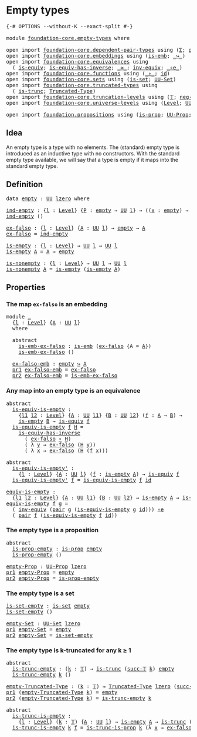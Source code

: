 # Empty types

<pre class="Agda"><a id="24" class="Symbol">{-#</a> <a id="28" class="Keyword">OPTIONS</a> <a id="36" class="Pragma">--without-K</a> <a id="48" class="Pragma">--exact-split</a> <a id="62" class="Symbol">#-}</a>

<a id="67" class="Keyword">module</a> <a id="74" href="foundation-core.empty-types.html" class="Module">foundation-core.empty-types</a> <a id="102" class="Keyword">where</a>

<a id="109" class="Keyword">open</a> <a id="114" class="Keyword">import</a> <a id="121" href="foundation-core.dependent-pair-types.html" class="Module">foundation-core.dependent-pair-types</a> <a id="158" class="Keyword">using</a> <a id="164" class="Symbol">(</a><a id="165" href="foundation-core.dependent-pair-types.html#502" class="Record">Σ</a><a id="166" class="Symbol">;</a> <a id="168" href="foundation-core.dependent-pair-types.html#575" class="InductiveConstructor">pair</a><a id="172" class="Symbol">;</a> <a id="174" href="foundation-core.dependent-pair-types.html#592" class="Field">pr1</a><a id="177" class="Symbol">;</a> <a id="179" href="foundation-core.dependent-pair-types.html#604" class="Field">pr2</a><a id="182" class="Symbol">)</a>
<a id="184" class="Keyword">open</a> <a id="189" class="Keyword">import</a> <a id="196" href="foundation-core.embeddings.html" class="Module">foundation-core.embeddings</a> <a id="223" class="Keyword">using</a> <a id="229" class="Symbol">(</a><a id="230" href="foundation-core.embeddings.html#980" class="Function">is-emb</a><a id="236" class="Symbol">;</a> <a id="238" href="foundation-core.embeddings.html#1062" class="Function Operator">_↪_</a><a id="241" class="Symbol">)</a>
<a id="243" class="Keyword">open</a> <a id="248" class="Keyword">import</a> <a id="255" href="foundation-core.equivalences.html" class="Module">foundation-core.equivalences</a> <a id="284" class="Keyword">using</a>
  <a id="292" class="Symbol">(</a> <a id="294" href="foundation-core.equivalences.html#1542" class="Function">is-equiv</a><a id="302" class="Symbol">;</a> <a id="304" href="foundation-core.equivalences.html#2999" class="Function">is-equiv-has-inverse</a><a id="324" class="Symbol">;</a> <a id="326" href="foundation-core.equivalences.html#1607" class="Function Operator">_≃_</a><a id="329" class="Symbol">;</a> <a id="331" href="foundation-core.equivalences.html#5707" class="Function">inv-equiv</a><a id="340" class="Symbol">;</a> <a id="342" href="foundation-core.equivalences.html#7843" class="Function Operator">_∘e_</a><a id="346" class="Symbol">)</a>
<a id="348" class="Keyword">open</a> <a id="353" class="Keyword">import</a> <a id="360" href="foundation-core.functions.html" class="Module">foundation-core.functions</a> <a id="386" class="Keyword">using</a> <a id="392" class="Symbol">(</a><a id="393" href="foundation-core.functions.html#407" class="Function Operator">_∘_</a><a id="396" class="Symbol">;</a> <a id="398" href="foundation-core.functions.html#309" class="Function">id</a><a id="400" class="Symbol">)</a>
<a id="402" class="Keyword">open</a> <a id="407" class="Keyword">import</a> <a id="414" href="foundation-core.sets.html" class="Module">foundation-core.sets</a> <a id="435" class="Keyword">using</a> <a id="441" class="Symbol">(</a><a id="442" href="foundation-core.sets.html#1099" class="Function">is-set</a><a id="448" class="Symbol">;</a> <a id="450" href="foundation-core.sets.html#1177" class="Function">UU-Set</a><a id="456" class="Symbol">)</a>
<a id="458" class="Keyword">open</a> <a id="463" class="Keyword">import</a> <a id="470" href="foundation-core.truncated-types.html" class="Module">foundation-core.truncated-types</a> <a id="502" class="Keyword">using</a>
  <a id="510" class="Symbol">(</a> <a id="512" href="foundation-core.truncated-types.html#1466" class="Function">is-trunc</a><a id="520" class="Symbol">;</a> <a id="522" href="foundation-core.truncated-types.html#1651" class="Function">Truncated-Type</a><a id="536" class="Symbol">)</a>
<a id="538" class="Keyword">open</a> <a id="543" class="Keyword">import</a> <a id="550" href="foundation-core.truncation-levels.html" class="Module">foundation-core.truncation-levels</a> <a id="584" class="Keyword">using</a> <a id="590" class="Symbol">(</a><a id="591" href="foundation-core.truncation-levels.html#382" class="Datatype">𝕋</a><a id="592" class="Symbol">;</a> <a id="594" href="foundation-core.truncation-levels.html#403" class="InductiveConstructor">neg-two-𝕋</a><a id="603" class="Symbol">;</a> <a id="605" href="foundation-core.truncation-levels.html#419" class="InductiveConstructor">succ-𝕋</a><a id="611" class="Symbol">)</a>
<a id="613" class="Keyword">open</a> <a id="618" class="Keyword">import</a> <a id="625" href="foundation-core.universe-levels.html" class="Module">foundation-core.universe-levels</a> <a id="657" class="Keyword">using</a> <a id="663" class="Symbol">(</a><a id="664" href="Agda.Primitive.html#597" class="Postulate">Level</a><a id="669" class="Symbol">;</a> <a id="671" href="foundation-core.universe-levels.html#222" class="Primitive">UU</a><a id="673" class="Symbol">;</a> <a id="675" href="Agda.Primitive.html#764" class="Primitive">lzero</a><a id="680" class="Symbol">)</a>

<a id="683" class="Keyword">open</a> <a id="688" class="Keyword">import</a> <a id="695" href="foundation.propositions.html" class="Module">foundation.propositions</a> <a id="719" class="Keyword">using</a> <a id="725" class="Symbol">(</a><a id="726" href="foundation-core.propositions.html#1246" class="Function">is-prop</a><a id="733" class="Symbol">;</a> <a id="735" href="foundation-core.propositions.html#1322" class="Function">UU-Prop</a><a id="742" class="Symbol">;</a> <a id="744" href="foundation.propositions.html#940" class="Function">is-trunc-is-prop</a><a id="760" class="Symbol">)</a>
</pre>
## Idea

An empty type is a type with no elements. The (standard) empty type is introduced as an inductive type with no constructors. With the standard empty type available, we will say that a type is empty if it maps into the standard empty type.

## Definition

<pre class="Agda"><a id="1039" class="Keyword">data</a> <a id="empty"></a><a id="1044" href="foundation-core.empty-types.html#1044" class="Datatype">empty</a> <a id="1050" class="Symbol">:</a> <a id="1052" href="foundation-core.universe-levels.html#222" class="Primitive">UU</a> <a id="1055" href="Agda.Primitive.html#764" class="Primitive">lzero</a> <a id="1061" class="Keyword">where</a>

<a id="ind-empty"></a><a id="1068" href="foundation-core.empty-types.html#1068" class="Function">ind-empty</a> <a id="1078" class="Symbol">:</a> <a id="1080" class="Symbol">{</a><a id="1081" href="foundation-core.empty-types.html#1081" class="Bound">l</a> <a id="1083" class="Symbol">:</a> <a id="1085" href="Agda.Primitive.html#597" class="Postulate">Level</a><a id="1090" class="Symbol">}</a> <a id="1092" class="Symbol">{</a><a id="1093" href="foundation-core.empty-types.html#1093" class="Bound">P</a> <a id="1095" class="Symbol">:</a> <a id="1097" href="foundation-core.empty-types.html#1044" class="Datatype">empty</a> <a id="1103" class="Symbol">→</a> <a id="1105" href="foundation-core.universe-levels.html#222" class="Primitive">UU</a> <a id="1108" href="foundation-core.empty-types.html#1081" class="Bound">l</a><a id="1109" class="Symbol">}</a> <a id="1111" class="Symbol">→</a> <a id="1113" class="Symbol">((</a><a id="1115" href="foundation-core.empty-types.html#1115" class="Bound">x</a> <a id="1117" class="Symbol">:</a> <a id="1119" href="foundation-core.empty-types.html#1044" class="Datatype">empty</a><a id="1124" class="Symbol">)</a> <a id="1126" class="Symbol">→</a> <a id="1128" href="foundation-core.empty-types.html#1093" class="Bound">P</a> <a id="1130" href="foundation-core.empty-types.html#1115" class="Bound">x</a><a id="1131" class="Symbol">)</a>
<a id="1133" href="foundation-core.empty-types.html#1068" class="Function">ind-empty</a> <a id="1143" class="Symbol">()</a>

<a id="ex-falso"></a><a id="1147" href="foundation-core.empty-types.html#1147" class="Function">ex-falso</a> <a id="1156" class="Symbol">:</a> <a id="1158" class="Symbol">{</a><a id="1159" href="foundation-core.empty-types.html#1159" class="Bound">l</a> <a id="1161" class="Symbol">:</a> <a id="1163" href="Agda.Primitive.html#597" class="Postulate">Level</a><a id="1168" class="Symbol">}</a> <a id="1170" class="Symbol">{</a><a id="1171" href="foundation-core.empty-types.html#1171" class="Bound">A</a> <a id="1173" class="Symbol">:</a> <a id="1175" href="foundation-core.universe-levels.html#222" class="Primitive">UU</a> <a id="1178" href="foundation-core.empty-types.html#1159" class="Bound">l</a><a id="1179" class="Symbol">}</a> <a id="1181" class="Symbol">→</a> <a id="1183" href="foundation-core.empty-types.html#1044" class="Datatype">empty</a> <a id="1189" class="Symbol">→</a> <a id="1191" href="foundation-core.empty-types.html#1171" class="Bound">A</a>
<a id="1193" href="foundation-core.empty-types.html#1147" class="Function">ex-falso</a> <a id="1202" class="Symbol">=</a> <a id="1204" href="foundation-core.empty-types.html#1068" class="Function">ind-empty</a>

<a id="is-empty"></a><a id="1215" href="foundation-core.empty-types.html#1215" class="Function">is-empty</a> <a id="1224" class="Symbol">:</a> <a id="1226" class="Symbol">{</a><a id="1227" href="foundation-core.empty-types.html#1227" class="Bound">l</a> <a id="1229" class="Symbol">:</a> <a id="1231" href="Agda.Primitive.html#597" class="Postulate">Level</a><a id="1236" class="Symbol">}</a> <a id="1238" class="Symbol">→</a> <a id="1240" href="foundation-core.universe-levels.html#222" class="Primitive">UU</a> <a id="1243" href="foundation-core.empty-types.html#1227" class="Bound">l</a> <a id="1245" class="Symbol">→</a> <a id="1247" href="foundation-core.universe-levels.html#222" class="Primitive">UU</a> <a id="1250" href="foundation-core.empty-types.html#1227" class="Bound">l</a>
<a id="1252" href="foundation-core.empty-types.html#1215" class="Function">is-empty</a> <a id="1261" href="foundation-core.empty-types.html#1261" class="Bound">A</a> <a id="1263" class="Symbol">=</a> <a id="1265" href="foundation-core.empty-types.html#1261" class="Bound">A</a> <a id="1267" class="Symbol">→</a> <a id="1269" href="foundation-core.empty-types.html#1044" class="Datatype">empty</a>

<a id="is-nonempty"></a><a id="1276" href="foundation-core.empty-types.html#1276" class="Function">is-nonempty</a> <a id="1288" class="Symbol">:</a> <a id="1290" class="Symbol">{</a><a id="1291" href="foundation-core.empty-types.html#1291" class="Bound">l</a> <a id="1293" class="Symbol">:</a> <a id="1295" href="Agda.Primitive.html#597" class="Postulate">Level</a><a id="1300" class="Symbol">}</a> <a id="1302" class="Symbol">→</a> <a id="1304" href="foundation-core.universe-levels.html#222" class="Primitive">UU</a> <a id="1307" href="foundation-core.empty-types.html#1291" class="Bound">l</a> <a id="1309" class="Symbol">→</a> <a id="1311" href="foundation-core.universe-levels.html#222" class="Primitive">UU</a> <a id="1314" href="foundation-core.empty-types.html#1291" class="Bound">l</a>
<a id="1316" href="foundation-core.empty-types.html#1276" class="Function">is-nonempty</a> <a id="1328" href="foundation-core.empty-types.html#1328" class="Bound">A</a> <a id="1330" class="Symbol">=</a> <a id="1332" href="foundation-core.empty-types.html#1215" class="Function">is-empty</a> <a id="1341" class="Symbol">(</a><a id="1342" href="foundation-core.empty-types.html#1215" class="Function">is-empty</a> <a id="1351" href="foundation-core.empty-types.html#1328" class="Bound">A</a><a id="1352" class="Symbol">)</a>
</pre>
## Properties

### The map `ex-falso` is an embedding

<pre class="Agda"><a id="1422" class="Keyword">module</a> <a id="1429" href="foundation-core.empty-types.html#1429" class="Module">_</a>
  <a id="1433" class="Symbol">{</a><a id="1434" href="foundation-core.empty-types.html#1434" class="Bound">l</a> <a id="1436" class="Symbol">:</a> <a id="1438" href="Agda.Primitive.html#597" class="Postulate">Level</a><a id="1443" class="Symbol">}</a> <a id="1445" class="Symbol">{</a><a id="1446" href="foundation-core.empty-types.html#1446" class="Bound">A</a> <a id="1448" class="Symbol">:</a> <a id="1450" href="foundation-core.universe-levels.html#222" class="Primitive">UU</a> <a id="1453" href="foundation-core.empty-types.html#1434" class="Bound">l</a><a id="1454" class="Symbol">}</a>
  <a id="1458" class="Keyword">where</a>
  
  <a id="1469" class="Keyword">abstract</a>
    <a id="1482" href="foundation-core.empty-types.html#1482" class="Function">is-emb-ex-falso</a> <a id="1498" class="Symbol">:</a> <a id="1500" href="foundation-core.embeddings.html#980" class="Function">is-emb</a> <a id="1507" class="Symbol">(</a><a id="1508" href="foundation-core.empty-types.html#1147" class="Function">ex-falso</a> <a id="1517" class="Symbol">{</a><a id="1518" class="Argument">A</a> <a id="1520" class="Symbol">=</a> <a id="1522" href="foundation-core.empty-types.html#1446" class="Bound">A</a><a id="1523" class="Symbol">})</a>
    <a id="1530" href="foundation-core.empty-types.html#1482" class="Function">is-emb-ex-falso</a> <a id="1546" class="Symbol">()</a>

  <a id="1552" href="foundation-core.empty-types.html#1552" class="Function">ex-falso-emb</a> <a id="1565" class="Symbol">:</a> <a id="1567" href="foundation-core.empty-types.html#1044" class="Datatype">empty</a> <a id="1573" href="foundation-core.embeddings.html#1062" class="Function Operator">↪</a> <a id="1575" href="foundation-core.empty-types.html#1446" class="Bound">A</a>
  <a id="1579" href="foundation-core.dependent-pair-types.html#592" class="Field">pr1</a> <a id="1583" href="foundation-core.empty-types.html#1552" class="Function">ex-falso-emb</a> <a id="1596" class="Symbol">=</a> <a id="1598" href="foundation-core.empty-types.html#1147" class="Function">ex-falso</a>
  <a id="1609" href="foundation-core.dependent-pair-types.html#604" class="Field">pr2</a> <a id="1613" href="foundation-core.empty-types.html#1552" class="Function">ex-falso-emb</a> <a id="1626" class="Symbol">=</a> <a id="1628" href="foundation-core.empty-types.html#1482" class="Function">is-emb-ex-falso</a>
</pre>
### Any map into an empty type is an equivalence

<pre class="Agda"><a id="1707" class="Keyword">abstract</a>
  <a id="is-equiv-is-empty"></a><a id="1718" href="foundation-core.empty-types.html#1718" class="Function">is-equiv-is-empty</a> <a id="1736" class="Symbol">:</a>
    <a id="1742" class="Symbol">{</a><a id="1743" href="foundation-core.empty-types.html#1743" class="Bound">l1</a> <a id="1746" href="foundation-core.empty-types.html#1746" class="Bound">l2</a> <a id="1749" class="Symbol">:</a> <a id="1751" href="Agda.Primitive.html#597" class="Postulate">Level</a><a id="1756" class="Symbol">}</a> <a id="1758" class="Symbol">{</a><a id="1759" href="foundation-core.empty-types.html#1759" class="Bound">A</a> <a id="1761" class="Symbol">:</a> <a id="1763" href="foundation-core.universe-levels.html#222" class="Primitive">UU</a> <a id="1766" href="foundation-core.empty-types.html#1743" class="Bound">l1</a><a id="1768" class="Symbol">}</a> <a id="1770" class="Symbol">{</a><a id="1771" href="foundation-core.empty-types.html#1771" class="Bound">B</a> <a id="1773" class="Symbol">:</a> <a id="1775" href="foundation-core.universe-levels.html#222" class="Primitive">UU</a> <a id="1778" href="foundation-core.empty-types.html#1746" class="Bound">l2</a><a id="1780" class="Symbol">}</a> <a id="1782" class="Symbol">(</a><a id="1783" href="foundation-core.empty-types.html#1783" class="Bound">f</a> <a id="1785" class="Symbol">:</a> <a id="1787" href="foundation-core.empty-types.html#1759" class="Bound">A</a> <a id="1789" class="Symbol">→</a> <a id="1791" href="foundation-core.empty-types.html#1771" class="Bound">B</a><a id="1792" class="Symbol">)</a> <a id="1794" class="Symbol">→</a>
    <a id="1800" href="foundation-core.empty-types.html#1215" class="Function">is-empty</a> <a id="1809" href="foundation-core.empty-types.html#1771" class="Bound">B</a> <a id="1811" class="Symbol">→</a> <a id="1813" href="foundation-core.equivalences.html#1542" class="Function">is-equiv</a> <a id="1822" href="foundation-core.empty-types.html#1783" class="Bound">f</a>
  <a id="1826" href="foundation-core.empty-types.html#1718" class="Function">is-equiv-is-empty</a> <a id="1844" href="foundation-core.empty-types.html#1844" class="Bound">f</a> <a id="1846" href="foundation-core.empty-types.html#1846" class="Bound">H</a> <a id="1848" class="Symbol">=</a>
    <a id="1854" href="foundation-core.equivalences.html#2999" class="Function">is-equiv-has-inverse</a>
      <a id="1881" class="Symbol">(</a> <a id="1883" href="foundation-core.empty-types.html#1147" class="Function">ex-falso</a> <a id="1892" href="foundation-core.functions.html#407" class="Function Operator">∘</a> <a id="1894" href="foundation-core.empty-types.html#1846" class="Bound">H</a><a id="1895" class="Symbol">)</a>
      <a id="1903" class="Symbol">(</a> <a id="1905" class="Symbol">λ</a> <a id="1907" href="foundation-core.empty-types.html#1907" class="Bound">y</a> <a id="1909" class="Symbol">→</a> <a id="1911" href="foundation-core.empty-types.html#1147" class="Function">ex-falso</a> <a id="1920" class="Symbol">(</a><a id="1921" href="foundation-core.empty-types.html#1846" class="Bound">H</a> <a id="1923" href="foundation-core.empty-types.html#1907" class="Bound">y</a><a id="1924" class="Symbol">))</a>
      <a id="1933" class="Symbol">(</a> <a id="1935" class="Symbol">λ</a> <a id="1937" href="foundation-core.empty-types.html#1937" class="Bound">x</a> <a id="1939" class="Symbol">→</a> <a id="1941" href="foundation-core.empty-types.html#1147" class="Function">ex-falso</a> <a id="1950" class="Symbol">(</a><a id="1951" href="foundation-core.empty-types.html#1846" class="Bound">H</a> <a id="1953" class="Symbol">(</a><a id="1954" href="foundation-core.empty-types.html#1844" class="Bound">f</a> <a id="1956" href="foundation-core.empty-types.html#1937" class="Bound">x</a><a id="1957" class="Symbol">)))</a>

<a id="1962" class="Keyword">abstract</a>
  <a id="is-equiv-is-empty&#39;"></a><a id="1973" href="foundation-core.empty-types.html#1973" class="Function">is-equiv-is-empty&#39;</a> <a id="1992" class="Symbol">:</a>
    <a id="1998" class="Symbol">{</a><a id="1999" href="foundation-core.empty-types.html#1999" class="Bound">l</a> <a id="2001" class="Symbol">:</a> <a id="2003" href="Agda.Primitive.html#597" class="Postulate">Level</a><a id="2008" class="Symbol">}</a> <a id="2010" class="Symbol">{</a><a id="2011" href="foundation-core.empty-types.html#2011" class="Bound">A</a> <a id="2013" class="Symbol">:</a> <a id="2015" href="foundation-core.universe-levels.html#222" class="Primitive">UU</a> <a id="2018" href="foundation-core.empty-types.html#1999" class="Bound">l</a><a id="2019" class="Symbol">}</a> <a id="2021" class="Symbol">(</a><a id="2022" href="foundation-core.empty-types.html#2022" class="Bound">f</a> <a id="2024" class="Symbol">:</a> <a id="2026" href="foundation-core.empty-types.html#1215" class="Function">is-empty</a> <a id="2035" href="foundation-core.empty-types.html#2011" class="Bound">A</a><a id="2036" class="Symbol">)</a> <a id="2038" class="Symbol">→</a> <a id="2040" href="foundation-core.equivalences.html#1542" class="Function">is-equiv</a> <a id="2049" href="foundation-core.empty-types.html#2022" class="Bound">f</a>
  <a id="2053" href="foundation-core.empty-types.html#1973" class="Function">is-equiv-is-empty&#39;</a> <a id="2072" href="foundation-core.empty-types.html#2072" class="Bound">f</a> <a id="2074" class="Symbol">=</a> <a id="2076" href="foundation-core.empty-types.html#1718" class="Function">is-equiv-is-empty</a> <a id="2094" href="foundation-core.empty-types.html#2072" class="Bound">f</a> <a id="2096" href="foundation-core.functions.html#309" class="Function">id</a>

<a id="equiv-is-empty"></a><a id="2100" href="foundation-core.empty-types.html#2100" class="Function">equiv-is-empty</a> <a id="2115" class="Symbol">:</a>
  <a id="2119" class="Symbol">{</a><a id="2120" href="foundation-core.empty-types.html#2120" class="Bound">l1</a> <a id="2123" href="foundation-core.empty-types.html#2123" class="Bound">l2</a> <a id="2126" class="Symbol">:</a> <a id="2128" href="Agda.Primitive.html#597" class="Postulate">Level</a><a id="2133" class="Symbol">}</a> <a id="2135" class="Symbol">{</a><a id="2136" href="foundation-core.empty-types.html#2136" class="Bound">A</a> <a id="2138" class="Symbol">:</a> <a id="2140" href="foundation-core.universe-levels.html#222" class="Primitive">UU</a> <a id="2143" href="foundation-core.empty-types.html#2120" class="Bound">l1</a><a id="2145" class="Symbol">}</a> <a id="2147" class="Symbol">{</a><a id="2148" href="foundation-core.empty-types.html#2148" class="Bound">B</a> <a id="2150" class="Symbol">:</a> <a id="2152" href="foundation-core.universe-levels.html#222" class="Primitive">UU</a> <a id="2155" href="foundation-core.empty-types.html#2123" class="Bound">l2</a><a id="2157" class="Symbol">}</a> <a id="2159" class="Symbol">→</a> <a id="2161" href="foundation-core.empty-types.html#1215" class="Function">is-empty</a> <a id="2170" href="foundation-core.empty-types.html#2136" class="Bound">A</a> <a id="2172" class="Symbol">→</a> <a id="2174" href="foundation-core.empty-types.html#1215" class="Function">is-empty</a> <a id="2183" href="foundation-core.empty-types.html#2148" class="Bound">B</a> <a id="2185" class="Symbol">→</a> <a id="2187" href="foundation-core.empty-types.html#2136" class="Bound">A</a> <a id="2189" href="foundation-core.equivalences.html#1607" class="Function Operator">≃</a> <a id="2191" href="foundation-core.empty-types.html#2148" class="Bound">B</a>
<a id="2193" href="foundation-core.empty-types.html#2100" class="Function">equiv-is-empty</a> <a id="2208" href="foundation-core.empty-types.html#2208" class="Bound">f</a> <a id="2210" href="foundation-core.empty-types.html#2210" class="Bound">g</a> <a id="2212" class="Symbol">=</a>
  <a id="2216" class="Symbol">(</a> <a id="2218" href="foundation-core.equivalences.html#5707" class="Function">inv-equiv</a> <a id="2228" class="Symbol">(</a><a id="2229" href="foundation-core.dependent-pair-types.html#575" class="InductiveConstructor">pair</a> <a id="2234" href="foundation-core.empty-types.html#2210" class="Bound">g</a> <a id="2236" class="Symbol">(</a><a id="2237" href="foundation-core.empty-types.html#1718" class="Function">is-equiv-is-empty</a> <a id="2255" href="foundation-core.empty-types.html#2210" class="Bound">g</a> <a id="2257" href="foundation-core.functions.html#309" class="Function">id</a><a id="2259" class="Symbol">)))</a> <a id="2263" href="foundation-core.equivalences.html#7843" class="Function Operator">∘e</a>
  <a id="2268" class="Symbol">(</a> <a id="2270" href="foundation-core.dependent-pair-types.html#575" class="InductiveConstructor">pair</a> <a id="2275" href="foundation-core.empty-types.html#2208" class="Bound">f</a> <a id="2277" class="Symbol">(</a><a id="2278" href="foundation-core.empty-types.html#1718" class="Function">is-equiv-is-empty</a> <a id="2296" href="foundation-core.empty-types.html#2208" class="Bound">f</a> <a id="2298" href="foundation-core.functions.html#309" class="Function">id</a><a id="2300" class="Symbol">))</a>
</pre>
### The empty type is a proposition

<pre class="Agda"><a id="2353" class="Keyword">abstract</a>
  <a id="is-prop-empty"></a><a id="2364" href="foundation-core.empty-types.html#2364" class="Function">is-prop-empty</a> <a id="2378" class="Symbol">:</a> <a id="2380" href="foundation-core.propositions.html#1246" class="Function">is-prop</a> <a id="2388" href="foundation-core.empty-types.html#1044" class="Datatype">empty</a>
  <a id="2396" href="foundation-core.empty-types.html#2364" class="Function">is-prop-empty</a> <a id="2410" class="Symbol">()</a>

<a id="empty-Prop"></a><a id="2414" href="foundation-core.empty-types.html#2414" class="Function">empty-Prop</a> <a id="2425" class="Symbol">:</a> <a id="2427" href="foundation-core.propositions.html#1322" class="Function">UU-Prop</a> <a id="2435" href="Agda.Primitive.html#764" class="Primitive">lzero</a>
<a id="2441" href="foundation-core.dependent-pair-types.html#592" class="Field">pr1</a> <a id="2445" href="foundation-core.empty-types.html#2414" class="Function">empty-Prop</a> <a id="2456" class="Symbol">=</a> <a id="2458" href="foundation-core.empty-types.html#1044" class="Datatype">empty</a>
<a id="2464" href="foundation-core.dependent-pair-types.html#604" class="Field">pr2</a> <a id="2468" href="foundation-core.empty-types.html#2414" class="Function">empty-Prop</a> <a id="2479" class="Symbol">=</a> <a id="2481" href="foundation-core.empty-types.html#2364" class="Function">is-prop-empty</a>
</pre>
### The empty type is a set

<pre class="Agda"><a id="is-set-empty"></a><a id="2537" href="foundation-core.empty-types.html#2537" class="Function">is-set-empty</a> <a id="2550" class="Symbol">:</a> <a id="2552" href="foundation-core.sets.html#1099" class="Function">is-set</a> <a id="2559" href="foundation-core.empty-types.html#1044" class="Datatype">empty</a>
<a id="2565" href="foundation-core.empty-types.html#2537" class="Function">is-set-empty</a> <a id="2578" class="Symbol">()</a>

<a id="empty-Set"></a><a id="2582" href="foundation-core.empty-types.html#2582" class="Function">empty-Set</a> <a id="2592" class="Symbol">:</a> <a id="2594" href="foundation-core.sets.html#1177" class="Function">UU-Set</a> <a id="2601" href="Agda.Primitive.html#764" class="Primitive">lzero</a>
<a id="2607" href="foundation-core.dependent-pair-types.html#592" class="Field">pr1</a> <a id="2611" href="foundation-core.empty-types.html#2582" class="Function">empty-Set</a> <a id="2621" class="Symbol">=</a> <a id="2623" href="foundation-core.empty-types.html#1044" class="Datatype">empty</a>
<a id="2629" href="foundation-core.dependent-pair-types.html#604" class="Field">pr2</a> <a id="2633" href="foundation-core.empty-types.html#2582" class="Function">empty-Set</a> <a id="2643" class="Symbol">=</a> <a id="2645" href="foundation-core.empty-types.html#2537" class="Function">is-set-empty</a>
</pre>
### The empty type is k-truncated for any k ≥ 1

<pre class="Agda"><a id="2720" class="Keyword">abstract</a>
  <a id="is-trunc-empty"></a><a id="2731" href="foundation-core.empty-types.html#2731" class="Function">is-trunc-empty</a> <a id="2746" class="Symbol">:</a> <a id="2748" class="Symbol">(</a><a id="2749" href="foundation-core.empty-types.html#2749" class="Bound">k</a> <a id="2751" class="Symbol">:</a> <a id="2753" href="foundation-core.truncation-levels.html#382" class="Datatype">𝕋</a><a id="2754" class="Symbol">)</a> <a id="2756" class="Symbol">→</a> <a id="2758" href="foundation-core.truncated-types.html#1466" class="Function">is-trunc</a> <a id="2767" class="Symbol">(</a><a id="2768" href="foundation-core.truncation-levels.html#419" class="InductiveConstructor">succ-𝕋</a> <a id="2775" href="foundation-core.empty-types.html#2749" class="Bound">k</a><a id="2776" class="Symbol">)</a> <a id="2778" href="foundation-core.empty-types.html#1044" class="Datatype">empty</a>
  <a id="2786" href="foundation-core.empty-types.html#2731" class="Function">is-trunc-empty</a> <a id="2801" href="foundation-core.empty-types.html#2801" class="Bound">k</a> <a id="2803" class="Symbol">()</a>

<a id="empty-Truncated-Type"></a><a id="2807" href="foundation-core.empty-types.html#2807" class="Function">empty-Truncated-Type</a> <a id="2828" class="Symbol">:</a> <a id="2830" class="Symbol">(</a><a id="2831" href="foundation-core.empty-types.html#2831" class="Bound">k</a> <a id="2833" class="Symbol">:</a> <a id="2835" href="foundation-core.truncation-levels.html#382" class="Datatype">𝕋</a><a id="2836" class="Symbol">)</a> <a id="2838" class="Symbol">→</a> <a id="2840" href="foundation-core.truncated-types.html#1651" class="Function">Truncated-Type</a> <a id="2855" href="Agda.Primitive.html#764" class="Primitive">lzero</a> <a id="2861" class="Symbol">(</a><a id="2862" href="foundation-core.truncation-levels.html#419" class="InductiveConstructor">succ-𝕋</a> <a id="2869" href="foundation-core.empty-types.html#2831" class="Bound">k</a><a id="2870" class="Symbol">)</a>
<a id="2872" href="foundation-core.dependent-pair-types.html#592" class="Field">pr1</a> <a id="2876" class="Symbol">(</a><a id="2877" href="foundation-core.empty-types.html#2807" class="Function">empty-Truncated-Type</a> <a id="2898" href="foundation-core.empty-types.html#2898" class="Bound">k</a><a id="2899" class="Symbol">)</a> <a id="2901" class="Symbol">=</a> <a id="2903" href="foundation-core.empty-types.html#1044" class="Datatype">empty</a>
<a id="2909" href="foundation-core.dependent-pair-types.html#604" class="Field">pr2</a> <a id="2913" class="Symbol">(</a><a id="2914" href="foundation-core.empty-types.html#2807" class="Function">empty-Truncated-Type</a> <a id="2935" href="foundation-core.empty-types.html#2935" class="Bound">k</a><a id="2936" class="Symbol">)</a> <a id="2938" class="Symbol">=</a> <a id="2940" href="foundation-core.empty-types.html#2731" class="Function">is-trunc-empty</a> <a id="2955" href="foundation-core.empty-types.html#2935" class="Bound">k</a>

<a id="2958" class="Keyword">abstract</a>
  <a id="is-trunc-is-empty"></a><a id="2969" href="foundation-core.empty-types.html#2969" class="Function">is-trunc-is-empty</a> <a id="2987" class="Symbol">:</a>
    <a id="2993" class="Symbol">{</a><a id="2994" href="foundation-core.empty-types.html#2994" class="Bound">l</a> <a id="2996" class="Symbol">:</a> <a id="2998" href="Agda.Primitive.html#597" class="Postulate">Level</a><a id="3003" class="Symbol">}</a> <a id="3005" class="Symbol">(</a><a id="3006" href="foundation-core.empty-types.html#3006" class="Bound">k</a> <a id="3008" class="Symbol">:</a> <a id="3010" href="foundation-core.truncation-levels.html#382" class="Datatype">𝕋</a><a id="3011" class="Symbol">)</a> <a id="3013" class="Symbol">{</a><a id="3014" href="foundation-core.empty-types.html#3014" class="Bound">A</a> <a id="3016" class="Symbol">:</a> <a id="3018" href="foundation-core.universe-levels.html#222" class="Primitive">UU</a> <a id="3021" href="foundation-core.empty-types.html#2994" class="Bound">l</a><a id="3022" class="Symbol">}</a> <a id="3024" class="Symbol">→</a> <a id="3026" href="foundation-core.empty-types.html#1215" class="Function">is-empty</a> <a id="3035" href="foundation-core.empty-types.html#3014" class="Bound">A</a> <a id="3037" class="Symbol">→</a> <a id="3039" href="foundation-core.truncated-types.html#1466" class="Function">is-trunc</a> <a id="3048" class="Symbol">(</a><a id="3049" href="foundation-core.truncation-levels.html#419" class="InductiveConstructor">succ-𝕋</a> <a id="3056" href="foundation-core.empty-types.html#3006" class="Bound">k</a><a id="3057" class="Symbol">)</a> <a id="3059" href="foundation-core.empty-types.html#3014" class="Bound">A</a>
  <a id="3063" href="foundation-core.empty-types.html#2969" class="Function">is-trunc-is-empty</a> <a id="3081" href="foundation-core.empty-types.html#3081" class="Bound">k</a> <a id="3083" href="foundation-core.empty-types.html#3083" class="Bound">f</a> <a id="3085" class="Symbol">=</a> <a id="3087" href="foundation.propositions.html#940" class="Function">is-trunc-is-prop</a> <a id="3104" href="foundation-core.empty-types.html#3081" class="Bound">k</a> <a id="3106" class="Symbol">(λ</a> <a id="3109" href="foundation-core.empty-types.html#3109" class="Bound">x</a> <a id="3111" class="Symbol">→</a> <a id="3113" href="foundation-core.empty-types.html#1147" class="Function">ex-falso</a> <a id="3122" class="Symbol">(</a><a id="3123" href="foundation-core.empty-types.html#3083" class="Bound">f</a> <a id="3125" href="foundation-core.empty-types.html#3109" class="Bound">x</a><a id="3126" class="Symbol">))</a>
</pre>